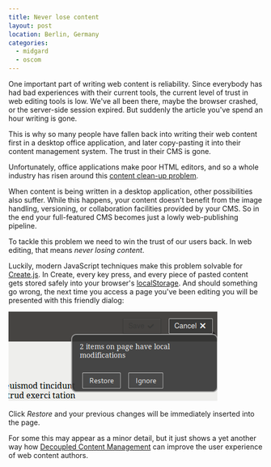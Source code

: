 ```yaml
---
title: Never lose content
layout: post
location: Berlin, Germany
categories:
  - midgard
  - oscom
---
```

One important part of writing web content is reliability. Since everybody has had bad experiences with their current tools, the current level of trust in web editing tools is low. We've all been there, maybe the browser crashed, or the server-side session expired. But suddenly the article you've spend an hour writing is gone.

This is why so many people have fallen back into writing their web content first in a desktop office application, and later copy-pasting it into their content management system. The trust in their CMS is gone.

Unfortunately, office applications make poor HTML editors, and so a whole industry has risen around this [content clean-up problem](http://www.codinghorror.com/blog/2006/01/cleaning-words-nasty-html.html).

When content is being written in a desktop application, other possibilities also suffer. While this happens, your content doesn't benefit from the image handling, versioning, or collaboration facilities provided by your CMS. So in the end your full-featured CMS becomes just a lowly web-publishing pipeline.

To tackle this problem we need to win the trust of our users back. In web editing, that means _never losing content_.

Luckily, modern JavaScript techniques make this problem solvable for [Create.js](http://createjs.org/). In Create, every key press, and every piece of pasted content gets stored safely into your browser's [localStorage](http://en.wikipedia.org/wiki/Web_storage). And should something go wrong, the next time you access a page you've been editing you will be presented with this friendly dialog:

![Create.js content restore](/files/createjs-storage-restore.png)

Click _Restore_ and your previous changes will be immediately inserted into the page.

For some this may appear as a minor detail, but it just shows a yet another way how [Decoupled Content Management](http://bergie.iki.fi/blog/decoupling_content_management/) can improve the user experience of web content authors.
